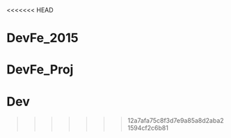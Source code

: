 <<<<<<< HEAD
# DevFe_2015
DevFe_Proj
=======
# Dev
>>>>>>> 12a7afa75c8f3d7e9a85a8d2aba21594cf2c6b81

